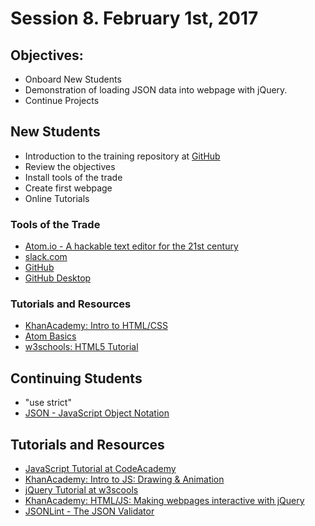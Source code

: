 # Session 8\. February 1st, 2017

## Objectives:

- Onboard New Students
- Demonstration of loading JSON data into webpage with jQuery.
- Continue Projects

## New Students

- Introduction to the training repository at [GitHub](https://github.com/EdisonCohort2016/training)
- Review the objectives
- Install tools of the trade
- Create first webpage
- Online Tutorials

### Tools of the Trade

- [Atom.io - A hackable text editor for the 21st century](https://atom.io/)
- [slack.com](https://slack.com/)
- [GitHub](https://github.com/)
- [GitHub Desktop](https://desktop.github.com/)

### Tutorials and Resources

- [KhanAcademy: Intro to HTML/CSS](https://www.khanacademy.org/computing/computer-programming/html-css)
- [Atom Basics](http://flight-manual.atom.io/getting-started/sections/atom-basics/)
- [w3schools: HTML5 Tutorial](http://www.w3schools.com/html/default.asp)

## Continuing Students

- "use strict"
- [JSON - JavaScript Object Notation](http://json.org/)

## Tutorials and Resources

- [JavaScript Tutorial at CodeAcademy](https://www.codecademy.com/learn/javascript)
- [KhanAcademy: Intro to JS: Drawing & Animation](https://www.khanacademy.org/computing/computer-programming/programming)
- [jQuery Tutorial at w3scools](http://www.w3schools.com/jquery/)
- [KhanAcademy: HTML/JS: Making webpages interactive with jQuery](https://www.khanacademy.org/computing/computer-programming/html-js-jquery)
- [JSONLint - The JSON Validator](http://jsonlint.com/)
